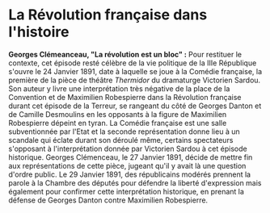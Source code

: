 # La Révolution française dans l'histoire

**Georges Clémeanceau, "La révolution est un bloc" :** Pour restituer le contexte, cet épisode resté célèbre de la vie politique de la IIIe République s'ouvre le 24 Janvier 1891, date à laquelle se joue à la Comédie française, la première de la pièce de théâtre *Thermidor* du dramaturge Victorien Sardou. Son auteur y livre une interprétation très négative de la place de la Convention et de Maximilien Robespierre dans la Révolution française durant cet épisode de la Terreur, se rangeant du côté de Georges Danton et de Camille Desmoulins en les opposants à la figure de Maximilien Robespierre dépeint en tyran. La Comédie française est une salle subventionnée par l'Etat et la seconde représentation donne lieu à un scandale qui éclate durant son déroulé même, certains spectateurs s'opposant à l'interprétation donnée par Victorien Sardou à cet épisode historique. Georges Clémenceau, le 27 Janvier 1891, décide de mettre fin aux représentations de cette pièce, jugeant qu'il y avait là une question d'ordre public. Le 29 Janvier 1891, des républicains modérés prennent la parole à la Chambre des députés pour défendre la liberté d'expression mais également pour confirmer cette interprétation historique, en prenant la défense de Georges Danton contre Maximilien Robespierre.
